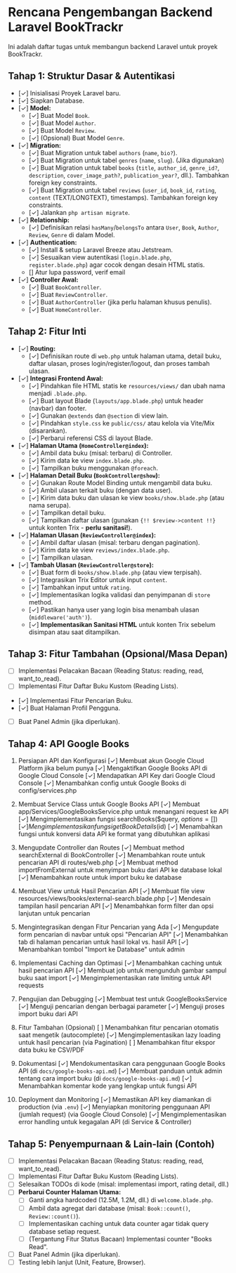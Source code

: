 # Rencana Pengembangan Backend Laravel BookTrackr

Ini adalah daftar tugas untuk membangun backend Laravel untuk proyek BookTrackr.

## Tahap 1: Struktur Dasar & Autentikasi

-   [✓] Inisialisasi Proyek Laravel baru.
-   [✓] Siapkan Database.
-   [✓] **Model:**
    -   [✓] Buat Model `Book`.
    -   [✓] Buat Model `Author`.
    -   [✓] Buat Model `Review`.
    -   [✓] (Opsional) Buat Model `Genre`.
-   [✓] **Migration:**
    -   [✓] Buat Migration untuk tabel `authors` (`name`, `bio?`).
    -   [✓] Buat Migration untuk tabel `genres` (`name`, `slug`). (Jika digunakan)
    -   [✓] Buat Migration untuk tabel `books` (`title`, `author_id`, `genre_id?`, `description`, `cover_image_path?`, `publication_year?`, dll.). Tambahkan foreign key constraints.
    -   [✓] Buat Migration untuk tabel `reviews` (`user_id`, `book_id`, `rating`, `content` (TEXT/LONGTEXT), timestamps). Tambahkan foreign key constraints.
    -   [✓] Jalankan `php artisan migrate`.
-   [✓] **Relationship:**
    -   [✓] Definisikan relasi `hasMany`/`belongsTo` antara `User`, `Book`, `Author`, `Review`, `Genre` di dalam Model.
-   [✓] **Authentication:**
    -   [✓] Install & setup Laravel Breeze atau Jetstream.
    -   [✓] Sesuaikan view autentikasi (`login.blade.php`, `register.blade.php`) agar cocok dengan desain HTML statis.
    -   [] Atur lupa password, verif email
-   [✓] **Controller Awal:**
    -   [✓] Buat `BookController`.
    -   [✓] Buat `ReviewController`.
    -   [✓] Buat `AuthorController` (jika perlu halaman khusus penulis).
    -   [✓] Buat `HomeController`.

## Tahap 2: Fitur Inti

-   [✓] **Routing:**
    -   [✓] Definisikan route di `web.php` untuk halaman utama, detail buku, daftar ulasan, proses login/register/logout, dan proses tambah ulasan.
-   [✓] **Integrasi Frontend Awal:**
    -   [✓] Pindahkan file HTML statis ke `resources/views/` dan ubah nama menjadi `.blade.php`.
    -   [✓] Buat layout Blade (`layouts/app.blade.php`) untuk header (navbar) dan footer.
    -   [✓] Gunakan `@extends` dan `@section` di view lain.
    -   [✓] Pindahkan `style.css` ke `public/css/` atau kelola via Vite/Mix (disarankan).
    -   [✓] Perbarui referensi CSS di layout Blade.
-   [✓] **Halaman Utama (`HomeController@index`):**
    -   [✓] Ambil data buku (misal: terbaru) di Controller.
    -   [✓] Kirim data ke view `index.blade.php`.
    -   [✓] Tampilkan buku menggunakan `@foreach`.
-   [✓] **Halaman Detail Buku (`BookController@show`):**
    -   [✓] Gunakan Route Model Binding untuk mengambil data buku.
    -   [✓] Ambil ulasan terkait buku (dengan data user).
    -   [✓] Kirim data buku dan ulasan ke view `books/show.blade.php` (atau nama serupa).
    -   [✓] Tampilkan detail buku.
    -   [✓] Tampilkan daftar ulasan (gunakan `{!! $review->content !!}` untuk konten Trix - **perlu sanitasi!**).
-   [✓] **Halaman Ulasan (`ReviewController@index`):**
    -   [✓] Ambil daftar ulasan (misal: terbaru dengan pagination).
    -   [✓] Kirim data ke view `reviews/index.blade.php`.
    -   [✓] Tampilkan ulasan.
-   [✓] **Tambah Ulasan (`ReviewController@store`):**
    -   [✓] Buat form di `books/show.blade.php` (atau view terpisah).
    -   [✓] Integrasikan Trix Editor untuk input `content`.
    -   [✓] Tambahkan input untuk `rating`.
    -   [✓] Implementasikan logika validasi dan penyimpanan di `store` method.
    -   [✓] Pastikan hanya user yang login bisa menambah ulasan (`middleware('auth')`).
    -   [✓] **Implementasikan Sanitasi HTML** untuk konten Trix sebelum disimpan atau saat ditampilkan.

## Tahap 3: Fitur Tambahan (Opsional/Masa Depan)

-   [ ] Implementasi Pelacakan Bacaan (Reading Status: reading, read, want_to_read).
-   [ ] Implementasi Fitur Daftar Buku Kustom (Reading Lists).
-   [✓] Implementasi Fitur Pencarian Buku.
-   [✓] Buat Halaman Profil Pengguna.
-   [ ] Buat Panel Admin (jika diperlukan).

## Tahap 4: API Google Books

1. Persiapan API dan Konfigurasi
   [✓] Membuat akun Google Cloud Platform jika belum punya
   [✓] Mengaktifkan Google Books API di Google Cloud Console
   [✓] Mendapatkan API Key dari Google Cloud Console
   [✓] Menambahkan config untuk Google Books di config/services.php

2. Membuat Service Class untuk Google Books API
   [✓] Membuat app/Services/GoogleBooksService.php untuk menangani request ke API
   [✓] Mengimplementasikan fungsi searchBooks($query, $options = [])
   [✓] Mengimplementasikan fungsi getBookDetails($id)
   [✓] Menambahkan fungsi untuk konversi data API ke format yang dibutuhkan aplikasi

3. Mengupdate Controller dan Routes
   [✓] Membuat method searchExternal di BookController
   [✓] Menambahkan route untuk pencarian API di routes/web.php
   [✓] Membuat method importFromExternal untuk menyimpan buku dari API ke database lokal
   [✓] Menambahkan route untuk import buku ke database

4. Membuat View untuk Hasil Pencarian API
   [✓] Membuat file view resources/views/books/external-search.blade.php
   [✓] Mendesain tampilan hasil pencarian API
   [✓] Menambahkan form filter dan opsi lanjutan untuk pencarian

5. Mengintegrasikan dengan Fitur Pencarian yang Ada
   [✓] Mengupdate form pencarian di navbar untuk opsi "Pencarian API"
   [✓] Menambahkan tab di halaman pencarian untuk hasil lokal vs. hasil API
   [✓] Menambahkan tombol "Import ke Database" untuk admin

6. Implementasi Caching dan Optimasi
   [✓] Menambahkan caching untuk hasil pencarian API
   [✓] Membuat job untuk mengunduh gambar sampul buku saat import
   [✓] Mengimplementasikan rate limiting untuk API requests

7. Pengujian dan Debugging
   [✓] Membuat test untuk GoogleBooksService
   [✓] Menguji pencarian dengan berbagai parameter
   [✓] Menguji proses import buku dari API

8. Fitur Tambahan (Opsional)
   [ ] Menambahkan fitur pencarian otomatis saat mengetik (autocomplete)
   [✓] Mengimplementasikan lazy loading untuk hasil pencarian (via Pagination)
   [ ] Menambahkan fitur ekspor data buku ke CSV/PDF

9. Dokumentasi
   [✓] Mendokumentasikan cara penggunaan Google Books API (di `docs/google-books-api.md`)
   [✓] Membuat panduan untuk admin tentang cara import buku (di `docs/google-books-api.md`)
   [✓] Menambahkan komentar kode yang lengkap untuk fungsi API

10. Deployment dan Monitoring
    [✓] Memastikan API key diamankan di production (via `.env`)
    [✓] Menyiapkan monitoring penggunaan API (jumlah request) (via Google Cloud Console)
    [✓] Mengimplementasikan error handling untuk kegagalan API (di Service & Controller)

## Tahap 5: Penyempurnaan & Lain-lain (Contoh)

-   [ ] Implementasi Pelacakan Bacaan (Reading Status: reading, read, want_to_read).
-   [ ] Implementasi Fitur Daftar Buku Kustom (Reading Lists).
-   [ ] Selesaikan TODOs di kode (misal: implementasi import, rating detail, dll.)
-   [ ] **Perbarui Counter Halaman Utama:**
    -   [ ] Ganti angka hardcoded (12.5M, 1.2M, dll.) di `welcome.blade.php`.
    -   [ ] Ambil data agregat dari database (misal: `Book::count()`, `Review::count()`).
    -   [ ] Implementasikan caching untuk data counter agar tidak query database setiap request.
    -   [ ] (Tergantung Fitur Status Bacaan) Implementasi counter "Books Read".
-   [ ] Buat Panel Admin (jika diperlukan).
-   [ ] Testing lebih lanjut (Unit, Feature, Browser).
